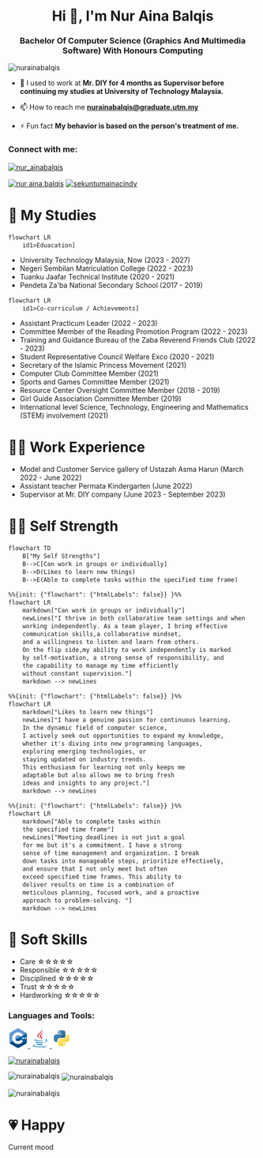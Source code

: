 <h1 align="center">Hi 👋, I'm Nur Aina Balqis</h1>
<h3 align="center">Bachelor Of Computer Science (Graphics And Multimedia Software) With Honours Computing</h3>

<p align="left"> <img src="https://komarev.com/ghpvc/?username=nurainabalqis&label=Profile%20views&color=0e75b6&style=flat" alt="nurainabalqis" /> </p>


- 🔭 I used to work at **Mr. DIY for 4 months as Supervisor before continuing my studies at University of Technology Malaysia.**

- 📫 How to reach me **nurainabalqis@graduate.utm.my**

- ⚡ Fun fact **My behavior is based on the person's treatment of me.**

<h3 align="left">Connect with me:</h3>
<p align="left">
<a href="https://instagram.com/nur_ainabalqis" target="blank"><img align="center" src="https://raw.githubusercontent.com/rahuldkjain/github-profile-readme-generator/master/src/images/icons/Social/instagram.svg" alt="nur_ainabalqis" height="30" width="40" /></a><p align="left"><a <p align="left">
<a href="https://www.linkedin.com/in/nur-aina-balqis-4917722a9" target="blank"><img align="center" src="https://raw.githubusercontent.com/rahuldkjain/github-profile-readme-generator/master/src/images/icons/Social/linked-in-alt.svg" alt="nur aina balqis" height="30" width="40" /></a>
<a href="https://youtube.com/@sekuntumainacindy?si=5nFaxRzH4OX4sAqD" target="blank"><img align="center" src="https://raw.githubusercontent.com/rahuldkjain/github-profile-readme-generator/master/src/images/icons/Social/youtube.svg" alt="sekuntumainacindy" height="30" width="40" /></a>
</p>

# :notebook_with_decorative_cover: My Studies

```mermaid
flowchart LR
    id1>Eduacation]

  ```
- University Technology Malaysia, Now (2023 - 2027)
- Negeri Sembilan Matriculation College (2022 - 2023)
- Tuanku Jaafar Technical Institute (2020 - 2021)
- Pendeta Za'ba National Secondary School (2017 - 2019)


```mermaid
flowchart LR
    id1>Co-curriculum / Achievements]

  ```
- Assistant Practicum Leader (2022 - 2023)
- Committee Member of the Reading Promotion Program (2022 - 2023)
- Training and Guidance Bureau of the Zaba Reverend Friends Club (2022 - 2023)
- Student Representative Council Welfare Exco (2020 - 2021)
- Secretary of the Islamic Princess Movement (2021)
- Computer Club Committee Member (2021)
- Sports and Games Committee Member (2021)
- Resource Center Oversight Committee Member (2018 - 2019)
- Girl Guide Association Committee Member (2019)
- International level Science, Technology, Engineering and Mathematics (STEM) involvement (2021)

# 👩‍💻 Work Experience
- Model and Customer Service gallery of Ustazah Asma Harun (March 2022 - June 2022)
- Assistant teacher Permata Kindergarten (June 2022)
- Supervisor at Mr. DIY company (June 2023 - September 2023)

# 🤜🤛 Self Strength
```mermaid
flowchart TD
    B["My Self Strengths"]
    B-->C[Can work in groups or individually]
    B-->D(Likes to learn new things)
    B-->E(Able to complete tasks within the specified time frame)
  ```
```mermaid
%%{init: {"flowchart": {"htmlLabels": false}} }%%
flowchart LR
    markdown["Can work in groups or individually"]
    newLines["I thrive in both collaborative team settings and when 
    working independently. As a team player, I bring effective 
    communication skills,a collaborative mindset,
    and a willingness to listen and learn from others. 
    On the flip side,my ability to work independently is marked  
    by self-motivation, a strong sense of responsibility, and
    the capability to manage my time efficiently 
    without constant supervision."]
    markdown --> newLines

  ```

```mermaid
%%{init: {"flowchart": {"htmlLabels": false}} }%%
flowchart LR
    markdown["Likes to learn new things"]
    newLines["I have a genuine passion for continuous learning. 
    In the dynamic field of computer science,
    I actively seek out opportunities to expand my knowledge,
    whether it's diving into new programming languages,
    exploring emerging technologies, or
    staying updated on industry trends.
    This enthusiasm for learning not only keeps me
    adaptable but also allows me to bring fresh 
    ideas and insights to any project."]
    markdown --> newLines

  ```

```mermaid
%%{init: {"flowchart": {"htmlLabels": false}} }%%
flowchart LR
    markdown["Able to complete tasks within 
    the specified time frame"]
    newLines["Meeting deadlines is not just a goal 
    for me but it's a commitment. I have a strong 
    sense of time management and organization. I break 
    down tasks into manageable steps, prioritize effectively, 
    and ensure that I not only meet but often 
    exceed specified time frames. This ability to 
    deliver results on time is a combination of 
    meticulous planning, focused work, and a proactive 
    approach to problem-solving. "]
    markdown --> newLines

  ```


# 🧕 Soft Skills
- Care             ☆☆☆☆☆
- Responsible      ☆☆☆☆☆
- Disciplined      ☆☆☆☆☆
- Trust            ☆☆☆☆☆
- Hardworking      ☆☆☆☆☆


<h3 align="left">Languages and Tools:</h3>
<p align="left"> <a href="https://www.w3schools.com/cpp/" target="_blank" rel="noreferrer"> <img src="https://raw.githubusercontent.com/devicons/devicon/master/icons/cplusplus/cplusplus-original.svg" alt="cplusplus" width="40" height="40"/> </a> <a href="https://www.java.com" target="_blank" rel="noreferrer"> <img src="https://raw.githubusercontent.com/devicons/devicon/master/icons/java/java-original.svg" alt="java" width="40" height="40"/> </a> <a href="https://www.python.org" target="_blank" rel="noreferrer"> <img src="https://raw.githubusercontent.com/devicons/devicon/master/icons/python/python-original.svg" alt="python" width="40" height="40"/> </a> </p>

<p align="left"> <a href="https://github.com/ryo-ma/github-profile-trophy"><img src="https://github-profile-trophy.vercel.app/?username=nurainabalqis" alt="nurainabalqis" /></a> </p>

<p><img align="left" src="https://github-readme-stats.vercel.app/api/top-langs?username=nurainabalqis&show_icons=true&locale=en&layout=compact" alt="nurainabalqis" /></p>

<p>&nbsp;<img align="center" src="https://github-readme-stats.vercel.app/api?username=nurainabalqis&show_icons=true&locale=en" alt="nurainabalqis" /></p>

<p><img align="center" src="https://github-readme-streak-stats.herokuapp.com/?user=nurainabalqis&" alt="nurainabalqis" /></p>

# :heartpulse: Happy
Current mood

